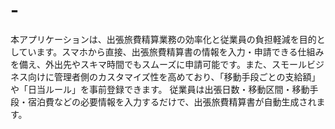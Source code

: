# -
本アプリケーションは、出張旅費精算業務の効率化と従業員の負担軽減を目的としています。スマホから直接、出張旅費精算書の情報を入力・申請できる仕組みを備え、外出先やスキマ時間でもスムーズに申請可能です。また、スモールビジネス向けに管理者側のカスタマイズ性を高めており、「移動手段ごとの支給額」や「日当ルール」を事前登録できます。 従業員は出張日数・移動区間・移動手段・宿泊費などの必要情報を入力するだけで、出張旅費精算書が自動生成されます。
